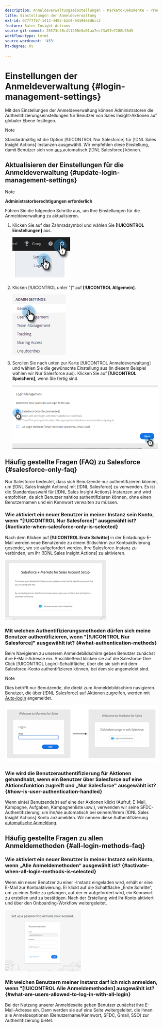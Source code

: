 ```yaml
---
description: Anmeldeverwaltungseinstellungen - Marketo-Dokumente - Produktdokumentation
title: Einstellungen der Anmeldeverwaltung
exl-id: 077f7f97-1413-4495-b2c9-94194e8dbcc2
feature: Sales Insight Actions
source-git-commit: 26573c20c411208e5a01aa7ec73a97e7208b35d5
workflow-type: tm+mt
source-wordcount: '453'
ht-degree: 0%

---
```


# Einstellungen der Anmeldeverwaltung {#login-management-settings}

Mit den Einstellungen der Anmeldeverwaltung können Administratoren die Authentifizierungseinstellungen für Benutzer von Sales Insight-Aktionen auf globaler Ebene festlegen.

>[!NOTE]
>
>Standardmäßig ist die Option [!UICONTROL Nur Salesforce] für [!DNL Sales Insight Actions] Instanzen ausgewählt. Wir empfehlen diese Einstellung, damit Benutzer sich von [ aus ](/help/marketo/product-docs/marketo-sales-insight/actions/admin/auto-login-from-salesforce.md)automatisch [!DNL Salesforce] können.

## Aktualisieren der Einstellungen für die Anmeldeverwaltung {#update-login-management-settings}

>[!NOTE]
>
>**Administratorberechtigungen erforderlich**

Führen Sie die folgenden Schritte aus, um Ihre Einstellungen für die Anmeldeverwaltung zu aktualisieren.

1. Klicken Sie auf das Zahnradsymbol und wählen Sie **[!UICONTROL Einstellungen]** aus.

   ![](assets/login-management-settings-1.png)

1. Klicken [!UICONTROL  unter &quot;]&quot; auf **[!UICONTROL Allgemein]**.

   ![](assets/login-management-settings-2.png)

1. Scrollen Sie nach unten zur Karte [!UICONTROL Anmeldeverwaltung] und wählen Sie die gewünschte Einstellung aus (in diesem Beispiel wählen wir Nur Salesforce aus). Klicken Sie auf **[!UICONTROL Speichern]**, wenn Sie fertig sind.

   ![](assets/login-management-settings-3.png)

## Häufig gestellte Fragen (FAQ) zu Salesforce {#salesforce-only-faq}

Nur Salesforce bedeutet, dass sich Benutzende nur authentifizieren können, um [!DNL Sales Insight Actions] mit [!DNL Salesforce] zu verwenden. Es ist die Standardauswahl für [!DNL Sales Insight Actions]-Instanzen und wird empfohlen, da sich Benutzer nahtlos authentifizieren können, ohne einen Benutzernamen und ein Kennwort verwalten zu müssen.

### Wie aktiviert ein neuer Benutzer in meiner Instanz sein Konto, wenn &quot;[!UICONTROL Nur Salesforce]&quot; ausgewählt ist? {#activate-when-salesforce-only-is-selected}

Nach dem Klicken auf **[!UICONTROL Erste Schritte]** in der Einladungs-E-Mail werden neue Benutzende zu einem Bildschirm zur Kontoaktivierung gesendet, wo sie aufgefordert werden, ihre Salesforce-Instanz zu verbinden, um ihr [!DNL Sales Insight Actions] zu aktivieren.

![](assets/login-management-settings-4.png)

### Mit welchen Authentifizierungsmethoden dürfen sich meine Benutzer authentifizieren, wenn &quot;[!UICONTROL Nur Salesforce]&quot; ausgewählt ist? {#what-authentication-methods}

Beim Navigieren zu unserem Anmeldebildschirm geben Benutzer zunächst ihre E-Mail-Adresse ein. Anschließend klicken sie auf die Salesforce One Click [!UICONTROL Login]-Schaltfläche, über die sie sich mit dem Salesforce-Konto authentifizieren können, bei dem sie angemeldet sind.

>[!NOTE]
>
>Dies betrifft nur Benutzende, die direkt zum Anmeldebildschirm navigieren. Benutzer, die über [!DNL Salesforce] auf Aktionen zugreifen, werden mit [Auto-login](/help/marketo/product-docs/marketo-sales-insight/actions/admin/auto-login-from-salesforce.md) angemeldet.

![](assets/login-management-settings-5.png)

### Wie wird die Benutzerauthentifizierung für Aktionen gehandhabt, wenn ein Benutzer über Salesforce auf eine Aktionsfunktion zugreift und „Nur Salesforce&quot; ausgewählt ist? {#how-is-user-authentication-handled}

Wenn ein(e) Benutzende(r) auf eine der Aktionen klickt (Aufruf, E-Mail, Kampagne, Aufgaben, Kampagnenliste usw.), verwenden wir seine SFDC-Authentifizierung, um ihn/sie automatisch bei seinem/ihrem [!DNL Sales Insight Actions] Konto anzumelden. Wir nennen diese Authentifizierung [automatische Anmeldung](/help/marketo/product-docs/marketo-sales-insight/actions/admin/auto-login-from-salesforce.md).

## Häufig gestellte Fragen zu allen Anmeldemethoden {#all-login-methods-faq}

### Wie aktiviert ein neuer Benutzer in meiner Instanz sein Konto, wenn „Alle Anmeldemethoden“ ausgewählt ist? {#activate-when-all-login-methods-is-selected}

Wenn ein neuer Benutzer zu einer -Instanz eingeladen wird, erhält er eine E-Mail zur Kontoaktivierung. Er klickt auf die Schaltfläche „Erste Schritte“, um zu einer Seite zu gelangen, auf der er aufgefordert wird, ein Kennwort zu erstellen und zu bestätigen. Nach der Erstellung wird ihr Konto aktiviert und über den Onboarding-Workflow weitergeleitet.

![](assets/login-management-settings-6.png)

### Mit welchen Benutzern meiner Instanz darf ich mich anmelden, wenn &quot;[!UICONTROL Alle Anmeldemethoden] ausgewählt ist? {#what-are-users-allowed-to-log-in-with-all-login}

Bei der Nutzung unserer Anmeldeseite geben Benutzer zunächst ihre E-Mail-Adresse ein. Dann werden sie auf eine Seite weitergeleitet, die ihnen alle Anmeldeoptionen (Benutzername/Kennwort, SFDC, Gmail, SSO) zur Authentifizierung bietet.
